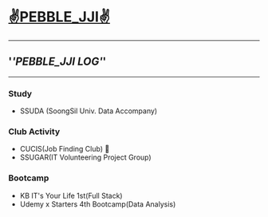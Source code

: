 # [✌️PEBBLE_JJI✌️](https://github.com/pebble-jji)
****
## '_'__PEBBLE_JJI LOG__'_'
****

### Study
- SSUDA (SoongSil Univ. Data Accompany)  
### Club Activity
 - CUCIS(Job Finding Club) 👑
 - SSUGAR(IT Volunteering Project Group)  
### Bootcamp 
- KB IT's Your Life 1st(Full Stack)  
- Udemy x Starters 4th Bootcamp(Data Analysis)  
